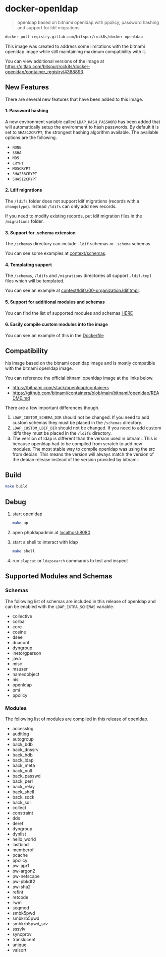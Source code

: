 # docker-openldap

> openldap based on bitnami openldap with ppolicy, password hashing and support for ldif migrations

```sh
docker pull registry.gitlab.com/bitspur/rock8s/docker-openldap
```

This image was created to address some limitations with the bitnami openldap image while still maintaining
maximum compatibility with it.

You can view additional versions of the image at https://gitlab.com/bitspur/rock8s/docker-openldap/container_registry/4388893.

## New Features

   There are several new features that have been added to this image.

#### 1. Password hashing

   A new environment variable called `LDAP_HASH_PASSWORD` has been added that will automatically setup
   the environment to hash passwords. By default it is set to `SHA512CRYPT`, the strongest hashing
   algorithm available. The available options are the following.

   - `NONE`
   - `SSHA`
   - `MD5`
   - `CRYPT`
   - `MD5CRYPT`
   - `SHA256CRYPT`
   - `SHA512CRYPT`

#### 2. Ldif migrations

   The `/ldifs` folder does not support ldif migrations (records with a `changetype`). Instead `/ldifs` can only
   add new records.

   If you need to modify existing records, put ldif migration files in the `/migrations` folder.

#### 3. Support for .schema extension

   The `/schemas` directory can include `.ldif` schemas or `.schema` schemas.

   You can see some examples at [context/schemas](context/schemas).

#### 4. Templating support

   The `/schemas`, `/ldifs` and `/migrations` directories all support `.ldif.tmpl` files which will be templated.

   You can see an example at [context/ldifs/00-organization.ldif.tmpl](context/ldifs/00-organization.ldif.tmpl).

#### 5. Support for additional modules and schemas

   You can find the list of supported modules and schemas [HERE](#supported-modules-and-schemas)

#### 6. Easily compile custom modules into the image

   You can see an example of this in the [Dockerfile](Dockerfile#L49)

## Compatibility

   his image based on the bitnami openldap image and is mostly compatible with the bitnami openldap image.

   You can reference the official bitnami openldap image at the links below.

   - https://bitnami.com/stack/openldap/containers
   - https://github.com/bitnami/containers/blob/main/bitnami/openldap/README.md

   There are a few important differences though.

   1. `LDAP_CUSTOM_SCHEMA_DIR` should not be changed. If you need to add custom schemas they must be placed in the `/schemas` directory.
   2. `LDAP_CUSTOM_LDIF_DIR` should not be changed. If you need to add custom ldifs they must be placed in the `/ldifs` directory.
   3. The version of ldap is different than the version used in bitnami. This is because openldap had to be compiled from scratch to
   add new modules. The most stable way to compile openldap was using the src from debian. This means the version will always match
   the version of the debian release instead of the version provided by bitnami.

## Build

   ```sh
   make build
   ```

## Debug

1. start openldap

   ```sh
   make up
   ```

2. open phpldapadmin at [localhost:8080](http://localhost:8080)

3. start a shell to interact with ldap

   ```sh
   make shell
   ```

4. run `slapcat` or `ldapsearch` commands to test and inspect

## Supported Modules and Schemas

### Schemas

   The following list of schemas are included in this release of openldap and can be enabled
   with the `LDAP_EXTRA_SCHEMAS` variable.

- collective
- corba
- core
- cosine
- dsee
- duaconf
- dyngroup
- inetorgperson
- java
- misc
- msuser
- namedobject
- nis
- openldap
- pmi
- ppolicy

### Modules

   The following list of modules are compiled in this release of openldap.

- accesslog
- auditlog
- autogroup
- back_bdb
- back_dnssrv
- back_hdb
- back_ldap
- back_meta
- back_null
- back_passwd
- back_perl
- back_relay
- back_shell
- back_sock
- back_sql
- collect
- constraint
- dds
- deref
- dyngroup
- dynlist
- hello_world
- lastbind
- memberof
- pcache
- ppolicy
- pw-apr1
- pw-argon2
- pw-netscape
- pw-pbkdf2
- pw-sha2
- refint
- retcode
- rwm
- seqmod
- smbk5pwd
- smbkrb5pwd
- smbkrb5pwd_srv
- sssvlv
- syncprov
- translucent
- unique
- valsort
